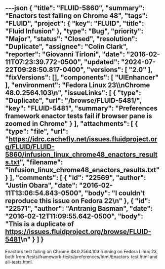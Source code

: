 ---json
{
  "title": "FLUID-5860",
  "summary": "Enactors test failing on Chrome 48",
  "tags": "FLUID",
  "project": {
    "key": "FLUID",
    "title": "Fluid Infusion"
  },
  "type": "Bug",
  "priority": "Major",
  "status": "Closed",
  "resolution": "Duplicate",
  "assignee": "Colin Clark",
  "reporter": "Giovanni Tirloni",
  "date": "2016-02-11T07:23:39.772-0500",
  "updated": "2024-07-22T09:28:50.817-0400",
  "versions": [
    "2.0"
  ],
  "fixVersions": [],
  "components": [
    "UIEnhancer"
  ],
  "environment": "Fedora Linux 23\\\nChrome 48.0.2564.103\n",
  "issueLinks": [
    {
      "type": "Duplicate",
      "url": "/browse/FLUID-5481/",
      "key": "FLUID-5481",
      "summary": "Preferences framework enactor tests fail if browser pane is zoomed in Chrome"
    }
  ],
  "attachments": [
    {
      "type": "file",
      "url": "https://idrc.cachefly.net/issues.fluidproject.org/FLUID/FLUID-5860/infusion_linux_chrome48_enactors_results.txt",
      "filename": "infusion_linux_chrome48_enactors_results.txt"
    }
  ],
  "comments": [
    {
      "id": "22569",
      "author": "Justin Obara",
      "date": "2016-02-11T13:06:54.843-0500",
      "body": "I couldn't reproduce this issue on Fedora 22\n"
    },
    {
      "id": "22571",
      "author": "Antranig Basman",
      "date": "2016-02-12T11:09:55.642-0500",
      "body": "This is a duplicate of <https://issues.fluidproject.org/browse/FLUID-5481>\n"
    }
  ]
}
---
Enactors test failing on Chrome 48.0.2564.103 running on Fedora Linux 23, both from /tests/framework-tests/preferences/html/Enactors-test.html and all-tests.html.

        